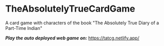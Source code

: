 # TheAbsolutelyTrueCardGame
A card game with characters of the book "The Absolutely True Diary of a Part-Time Indian" 

***Play the auto deployed web game on:*** https://tatcg.netlify.app/